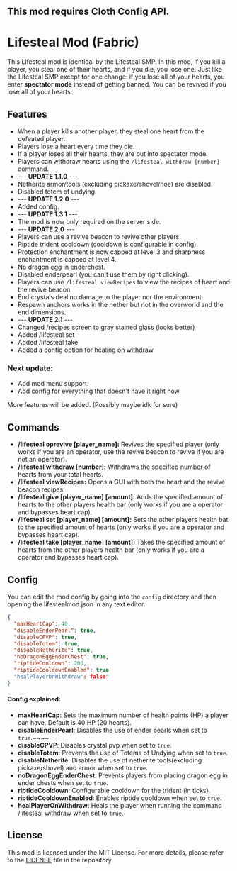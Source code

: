 ## This mod requires Cloth Config API.
# Lifesteal Mod (Fabric)
This Lifesteal mod is identical by the Lifesteal SMP. In this mod, if you kill a player, you steal one of their hearts, and if you die, you lose one. Just like the Lifesteal SMP except for one change: if you lose all of your hearts, you enter **spectator mode** instead of getting banned. You can be revived if you lose all of your hearts.

## Features
- When a player kills another player, they steal one heart from the defeated player.
- Players lose a heart every time they die.
- If a player loses all their hearts, they are put into spectator mode.
- Players can withdraw hearts using the `/lifesteal withdraw [number]` command.
- --- **UPDATE 1.1.0** ---
- Netherite armor/tools (excluding pickaxe/shovel/hoe) are disabled.
- Disabled totem of undying.
- --- **UPDATE 1.2.0** ---
- Added config.
- --- **UPDATE 1.3.1** ---
- The mod is now only required on the server side.
- --- **UPDATE 2.0** ---
- Players can use a revive beacon to revive other players.
- Riptide trident cooldown (cooldown is configurable in config).
- Protection enchantment is now capped at level 3 and sharpness enchantment is capped at level 4.
- No dragon egg in enderchest.
- Disabled enderpearl (you can't use them by right clicking).
- Players can use `/lifesteal viewRecipes` to view the recipes of heart and the revive beacon.
- End crystals deal no damage to the player nor the environment.
- Respawn anchors works in the nether but not in the overworld and the end dimensions.
- --- **UPDATE 2.1** ---
- Changed /recipes screen to gray stained glass (looks better)
- Added /lifesteal set <player> <amount>
- Added /lifesteal take <player> <amount>
- Added a config option for healing on withdraw

### Next update:
- Add mod menu support.
- Add config for everything that doesn't have it right now.

More features will be added. (Possibly maybe idk for sure)

## Commands

- **/lifesteal oprevive [player_name]:** Revives the specified player (only works if you are an operator, use the revive beacon to revive if you are not an operator).
- **/lifesteal withdraw [number]:** Withdraws the specified number of hearts from your total hearts.
- **/lifesteal viewRecipes:** Opens a GUI with both the heart and the revive beacon recipes.
- **/lifesteal give [player_name] [amount]:** Adds the specified amount of hearts to the other players health bar (only works if you are a operator and bypasses heart cap).
- **/lifesteal set [player_name] [amount]:** Sets the other players health bat to the specified amount of hearts (only works if you are a operator and bypasses heart cap).
- **/lifesteal take [player_name] [amount]:** Takes the specified amount of hearts from the other players health bar (only works if you are a operator and bypasses heart cap). 

## Config
You can edit the mod config by going into the `config` directory and then opening the lifestealmod.json in any text editor.

```json
{
  "maxHeartCap": 40,
  "disableEnderPearl": true,
  "disableCPVP": true,
  "disableTotem": true,
  "disableNetherite": true,
  "noDragonEggEnderChest": true,
  "riptideCooldown": 200,
  "riptideCooldownEnabled": true
  "healPlayerOnWithdraw": false"
}
```

#### Config explained:
- **maxHeartCap**: Sets the maximum number of health points (HP) a player can have. Default is 40 HP (20 hearts).
- **disableEnderPearl**: Disables the use of ender pearls when set to `true`.~~~~
- **disableCPVP**: Disables crystal pvp when set to `true`.
- **disableTotem**: Prevents the use of Totems of Undying when set to `true`.
- **disableNetherite**: Disables the use of netherite tools(excluding pickaxe/shovel) and armor when set to `true`.
- **noDragonEggEnderChest**: Prevents players from placing dragon egg in ender chests when set to `true`.
- **riptideCooldown**: Configurable cooldown for the trident (in ticks).
- **riptideCooldownEnabled**: Enables riptide cooldown when set to `true`.
- **healPlayerOnWithdraw**: Heals the player when running the command /lifesteal withdraw when set to `true`.

## License

This mod is licensed under the MIT License. For more details, please refer to the [LICENSE]([https://github.com/sdphantomz3/LifestealMod/blob/main/LICENSE](https://github.com/sdphantomz3/LifestealMod/blob/main/LICENSE)) file in the repository.

